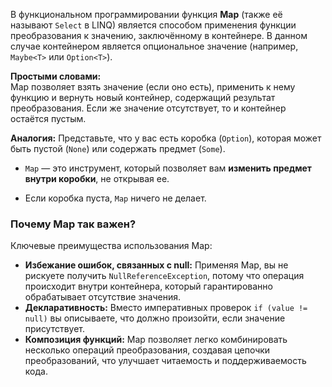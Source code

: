 В функциональном программировании функция **Map** (также её называют `Select` в LINQ) является способом применения функции преобразования к значению, заключённому в контейнере. В данном случае контейнером является опциональное значение (например, `Maybe<T>` или `Option<T>`).

**Простыми словами:**  
Map позволяет взять значение (если оно есть), применить к нему функцию и вернуть новый контейнер, содержащий результат преобразования. Если же значение отсутствует, то и контейнер остаётся пустым.

**Аналогия:** Представьте, что у вас есть коробка (`Option`), которая может быть пустой (`None`) или содержать предмет (`Some`).

- `Map` — это инструмент, который позволяет вам **изменить предмет внутри коробки**, не открывая ее.
    
- Если коробка пуста, `Map` ничего не делает.

### Почему Map так важен?

Ключевые преимущества использования Map:

- **Избежание ошибок, связанных с null:** Применяя Map, вы не рискуете получить `NullReferenceException`, потому что операция происходит внутри контейнера, который гарантированно обрабатывает отсутствие значения.
- **Декларативность:** Вместо императивных проверок `if (value != null)` вы описываете, что должно произойти, если значение присутствует.
- **Композиция функций:** Map позволяет легко комбинировать несколько операций преобразования, создавая цепочки преобразований, что улучшает читаемость и поддерживаемость кода.